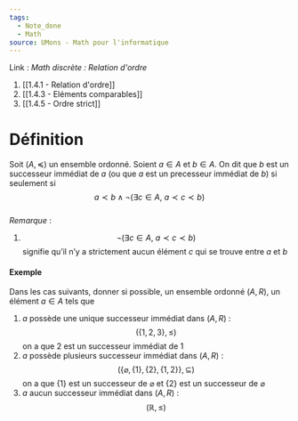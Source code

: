 ```yaml
---
tags:
  - Note_done
  - Math
source: UMons - Math pour l'informatique
---
```


Link :
_Math discrète : Relation d'ordre_ 
1. [[1.4.1 - Relation d'ordre]]
2. [[1.4.3 - Eléments comparables]]
3. [[1.4.5 - Ordre strict]]

# Définition
Soit $(A, \preceq)$ un ensemble ordonné. 
Soient $a ∈ A$ et $b ∈ A$. 
On dit que $b$ est un successeur immédiat de $a$ (ou que $a$ est un precesseur immédiat de $b$) si seulement si $$a ≺ b \wedge ¬(∃c ∈ A,\ a ≺ c ≺ b)$$
\
_Remarque_ :
1. $$ ¬(∃c ∈ A,\ a ≺ c ≺ b)$$ signifie qu’il n’y a strictement aucun élément $c$ qui se trouve entre $a$ et $b$ 
#### Exemple
Dans les cas suivants, donner si possible, un ensemble ordonné $(A,R)$, un élément $a\in A$ tels que 
1. $a$ possède une unique successeur immédiat dans $(A,R)$ : $$(\{1,2,3\},\le)$$ on a que 2 est un successeur immédiat de 1
2. $a$ possède plusieurs successeur immédiat dans $(A,R)$ : $$(\{\varnothing,\{1\},\{2\},\{1,2\}\},\subseteq)$$ on a que $\{1\}$ est un successeur de $\varnothing$ et $\{2\}$ est un successeur de $\varnothing$ 
3. $a$ aucun successeur immédiat dans $(A,R)$ : $$(\mathbb{R},\le)$$
